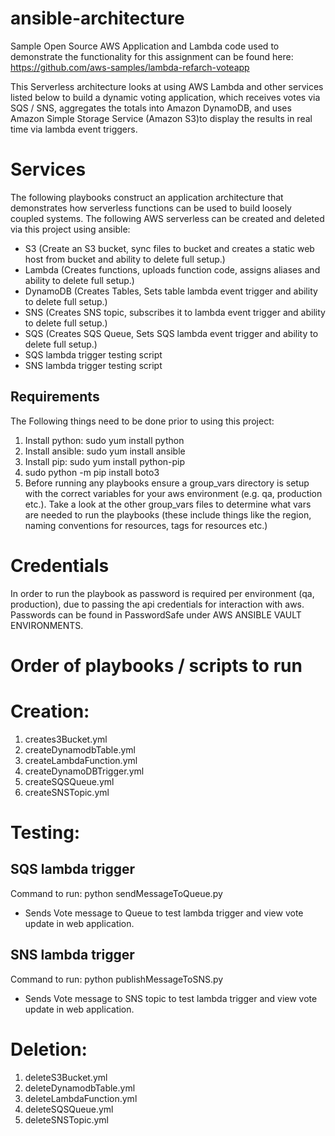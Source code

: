 # ansible-architecture
Sample Open Source AWS Application and Lambda code used to demonstrate the functionality for this assignment can be found here:
https://github.com/aws-samples/lambda-refarch-voteapp

This Serverless architecture looks at using AWS Lambda and other services listed below to build a dynamic voting application, which receives votes via SQS / SNS, 
aggregates the totals into Amazon DynamoDB, and uses Amazon Simple Storage Service (Amazon S3)to display the results in real time via lambda event triggers.

# Services
The following playbooks construct an application architecture that demonstrates how serverless functions can be used to build loosely coupled systems.
The following AWS serverless can be created and deleted via this project using ansible:

- S3 (Create an S3 bucket, sync files to bucket and creates a static web host from bucket and ability to delete full setup.)
- Lambda (Creates functions, uploads function code, assigns aliases and ability to delete full setup.)
- DynamoDB (Creates Tables, Sets table lambda event trigger and ability to delete full setup.)
- SNS (Creates SNS topic, subscribes it to lambda event trigger and ability to delete full setup.)
- SQS (Creates SQS Queue, Sets SQS lambda event trigger and ability to delete full setup.)
- SQS lambda trigger testing script
- SNS lambda trigger testing script

## Requirements
The Following things need to be done prior to using this project:

1. Install python: sudo yum install python 
2. Install ansible: sudo yum install ansible
3. Install pip:  sudo yum install python-pip
4. sudo python -m pip install boto3
5. Before running any playbooks ensure a group_vars directory is setup with the correct variables for your aws environment (e.g. qa, production etc.). Take a look at the other group_vars files to determine what vars are needed to run the playbooks (these include things like the region, naming conventions for resources, tags for resources etc.)

# Credentials
In order to run the playbook as password is required per environment (qa, production), due to passing the api credentials for interaction with aws. Passwords can be found in PasswordSafe under AWS ANSIBLE VAULT ENVIRONMENTS.

# Order of playbooks / scripts to run

# Creation:
1. creates3Bucket.yml
2. createDynamodbTable.yml
3. createLambdaFunction.yml
4. createDynamoDBTrigger.yml
5. createSQSQueue.yml
6. createSNSTopic.yml

# Testing:
## SQS lambda trigger 
Command to run: python sendMessageToQueue.py
- Sends Vote message to Queue to test lambda trigger and view vote update in web application.

## SNS lambda trigger
Command to run: python publishMessageToSNS.py
- Sends Vote message to SNS topic to test lambda trigger and view vote update in web application.

# Deletion:
1. deleteS3Bucket.yml
2. deleteDynamodbTable.yml
3. deleteLambdaFunction.yml
4. deleteSQSQueue.yml
5. deleteSNSTopic.yml

